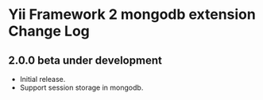 Yii Framework 2 mongodb extension Change Log
============================================

2.0.0 beta under development
----------------------------

- Initial release.
- Support session storage in mongodb.